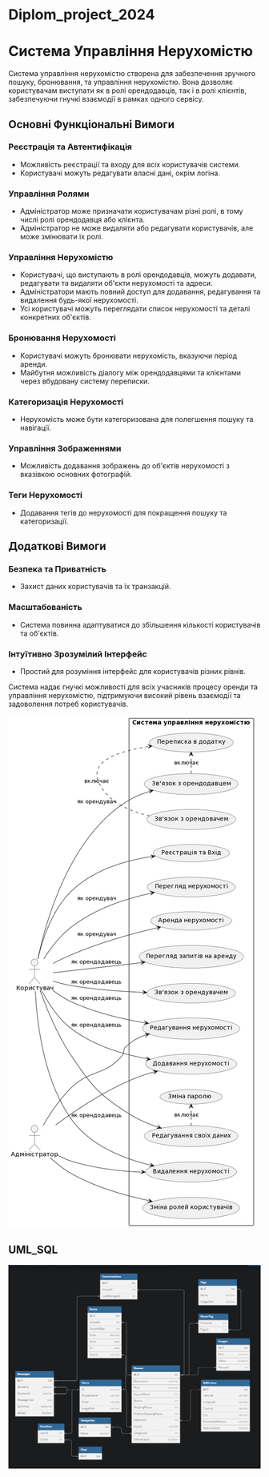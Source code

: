 # Diplom_project_2024

# Система Управління Нерухомістю

Система управління нерухомістю створена для забезпечення зручного пошуку, бронювання, та управління нерухомістю. Вона дозволяє користувачам виступати як в ролі орендодавців, так і в ролі клієнтів, забезпечуючи гнучкі взаємодії в рамках одного сервісу.

## Основні Функціональні Вимоги

### Реєстрація та Автентифікація

- Можливість реєстрації та входу для всіх користувачів системи.
- Користувачі можуть редагувати власні дані, окрім логіна.

### Управління Ролями

- Адміністратор може призначати користувачам різні ролі, в тому числі ролі орендодавця або клієнта.
- Адміністратор не може видаляти або редагувати користувачів, але може змінювати їх ролі.

### Управління Нерухомістю

- Користувачі, що виступають в ролі орендодавців, можуть додавати, редагувати та видаляти об'єкти нерухомості та адреси.
- Адміністратори мають повний доступ для додавання, редагування та видалення будь-якої нерухомості.
- Усі користувачі можуть переглядати список нерухомості та деталі конкретних об'єктів.

### Бронювання Нерухомості

- Користувачі можуть бронювати нерухомість, вказуючи період аренди.
- Майбутня можливість діалогу між орендодавцями та клієнтами через вбудовану систему переписки.

### Категоризація Нерухомості

- Нерухомість може бути категоризована для полегшення пошуку та навігації.

### Управління Зображеннями

- Можливість додавання зображень до об'єктів нерухомості з вказівкою основних фотографій.

### Теги Нерухомості

- Додавання тегів до нерухомості для покращення пошуку та категоризації.

## Додаткові Вимоги

### Безпека та Приватність

- Захист даних користувачів та їх транзакцій.

### Масштабованість

- Система повинна адаптуватися до збільшення кількості користувачів та об'єктів.

### Інтуїтивно Зрозумілий Інтерфейс

- Простий для розуміння інтерфейс для користувачів різних рівнів.

Система надає гнучкі можливості для всіх учасників процесу оренди та управління нерухомістю, підтримуючи високий рівень взаємодії та задоволення потреб користувачів.

![USE_CASE](https://github.com/SvitLanaSvit/Step_Academy_Diplom_project_2024/blob/dev/Diplom_project_2024/Documantation/USE_CASE_V2.png)

## UML_SQL
![UML_SQL](https://github.com/SvitLanaSvit/Step_Academy_Diplom_project_2024/blob/dev/Diplom_project_2024/Documantation/UML_SQL.png)
